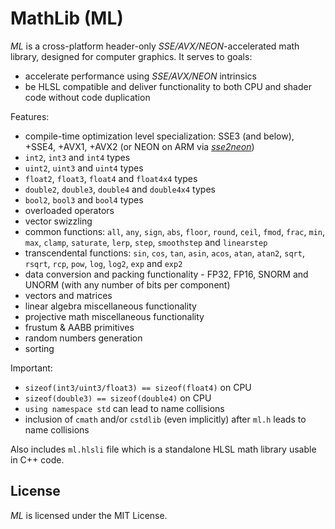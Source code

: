 # MathLib (ML)

*ML* is a cross-platform header-only *SSE/AVX/NEON*-accelerated math library, designed for computer graphics. It serves to goals:
- accelerate performance using *SSE/AVX/NEON* intrinsics
- be HLSL compatible and deliver functionality to both CPU and shader code without code duplication

Features:
- compile-time optimization level specialization: SSE3 (and below), +SSE4, +AVX1, +AVX2 (or NEON on ARM via [*sse2neon*](https://github.com/DLTcollab/sse2neon))
- `int2`, `int3` and `int4` types
- `uint2`, `uint3` and `uint4` types
- `float2`, `float3`, `float4` and `float4x4` types
- `double2`, `double3`, `double4` and `double4x4` types
- `bool2`, `bool3` and `bool4` types
- overloaded operators
- vector swizzling
- common functions: `all`, `any`, `sign`, `abs`, `floor`, `round`, `ceil`, `fmod`, `frac`, `min`, `max`, `clamp`, `saturate`, `lerp`, `step`, `smoothstep` and `linearstep`
- transcendental functions: `sin`, `cos`, `tan`, `asin`, `acos`, `atan`, `atan2`, `sqrt`, `rsqrt`, `rcp`, `pow`, `log`, `log2`, `exp` and `exp2`
- data conversion and packing functionality - FP32, FP16, SNORM and UNORM (with any number of bits per component)
- vectors and matrices
- linear algebra miscellaneous functionality
- projective math miscellaneous functionality
- frustum & AABB primitives
- random numbers generation
- sorting

Important:
- `sizeof(int3/uint3/float3) == sizeof(float4)` on CPU
- `sizeof(double3) == sizeof(double4)` on CPU
- `using namespace std` can lead to name collisions
- inclusion of `cmath` and/or `cstdlib` (even implicitly) after `ml.h` leads to name collisions

Also includes `ml.hlsli` file which is a standalone HLSL math library usable in C++ code.

## License

*ML* is licensed under the MIT License.
